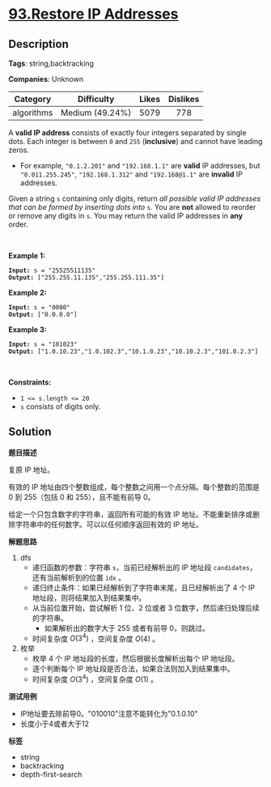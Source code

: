 # [93.Restore IP Addresses](https://leetcode.com/problems/restore-ip-addresses/description/)

## Description

**Tags**: string,backtracking

**Companies**: Unknown

|  Category  |   Difficulty    | Likes | Dislikes |
| :--------: | :-------------: | :---: | :------: |
| algorithms | Medium (49.24%) | 5079  |   778    |

<p>A <strong>valid IP address</strong> consists of exactly four integers separated by single dots. Each integer is between <code>0</code> and <code>255</code> (<strong>inclusive</strong>) and cannot have leading zeros.</p>
<ul>
  <li>For example, <code>&quot;0.1.2.201&quot;</code> and <code>&quot;192.168.1.1&quot;</code> are <strong>valid</strong> IP addresses, but <code>&quot;0.011.255.245&quot;</code>, <code>&quot;192.168.1.312&quot;</code> and <code>&quot;192.168@1.1&quot;</code> are <strong>invalid</strong> IP addresses.</li>
</ul>
<p>Given a string <code>s</code> containing only digits, return <em>all possible valid IP addresses that can be formed by inserting dots into </em><code>s</code>. You are <strong>not</strong> allowed to reorder or remove any digits in <code>s</code>. You may return the valid IP addresses in <strong>any</strong> order.</p>
<p>&nbsp;</p>
<p><strong class="example">Example 1:</strong></p>
<pre><code><strong>Input:</strong> s = &quot;25525511135&quot;
<strong>Output:</strong> [&quot;255.255.11.135&quot;,&quot;255.255.111.35&quot;]</code></pre>
<p><strong class="example">Example 2:</strong></p>
<pre><code><strong>Input:</strong> s = &quot;0000&quot;
<strong>Output:</strong> [&quot;0.0.0.0&quot;]</code></pre>
<p><strong class="example">Example 3:</strong></p>
<pre><code><strong>Input:</strong> s = &quot;101023&quot;
<strong>Output:</strong> [&quot;1.0.10.23&quot;,&quot;1.0.102.3&quot;,&quot;10.1.0.23&quot;,&quot;10.10.2.3&quot;,&quot;101.0.2.3&quot;]</code></pre>
<p>&nbsp;</p>
<p><strong>Constraints:</strong></p>
<ul>
  <li><code>1 &lt;= s.length &lt;= 20</code></li>
  <li><code>s</code> consists of digits only.</li>
</ul>

## Solution

**题目描述**

复原 IP 地址。

有效的 IP 地址由四个整数组成，每个整数之间用一个点分隔。每个整数的范围是 0 到 255（包括 0 和 255），且不能有前导 0。

给定一个只包含数字的字符串，返回所有可能的有效 IP 地址。不能重新排序或删除字符串中的任何数字。可以以任何顺序返回有效的 IP 地址。

**解题思路**

1. dfs
   - 递归函数的参数：字符串 `s`，当前已经解析出的 IP 地址段 `candidates`，还有当前解析到的位置 `idx` 。
   - 递归终止条件：如果已经解析到了字符串末尾，且已经解析出了 4 个 IP 地址段，则将结果加入到结果集中。
   - 从当前位置开始，尝试解析 1 位、2 位或者 3 位数字，然后递归处理后续的字符串。
     - 如果解析出的数字大于 255 或者有前导 0，则跳过。
   - 时间复杂度 $O(3^4)$ ，空间复杂度 $O(4)$ 。
2. 枚举
   - 枚举 4 个 IP 地址段的长度，然后根据长度解析出每个 IP 地址段。
   - 逐个判断每个 IP 地址段是否合法，如果合法则加入到结果集中。
   - 时间复杂度 $O(3^4)$ ，空间复杂度 $O(1)$ 。

**测试用例**

- IP地址要去除前导0。"010010"注意不能转化为"0.1.0.10"
- 长度小于4或者大于12

**标签**

- string
- backtracking
- depth-first-search
